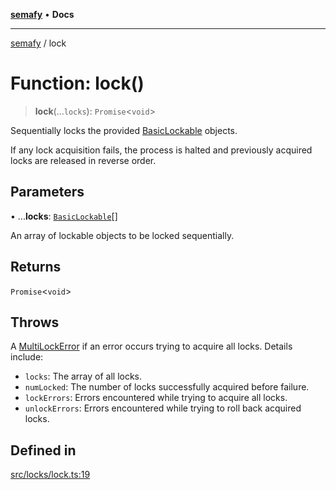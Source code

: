 [**semafy**](../README.md) • **Docs**

***

[semafy](../globals.md) / lock

# Function: lock()

> **lock**(...`locks`): `Promise`\<`void`\>

Sequentially locks the provided [BasicLockable](../interfaces/BasicLockable.md) objects.

If any lock acquisition fails, the process is halted
and previously acquired locks are released in reverse order.

## Parameters

• ...**locks**: [`BasicLockable`](../interfaces/BasicLockable.md)[]

An array of lockable objects to be locked sequentially.

## Returns

`Promise`\<`void`\>

## Throws

A [MultiLockError](../classes/MultiLockError.md) if an error occurs trying to acquire all
locks. Details include:
 - `locks`: The array of all locks.
 - `numLocked`: The number of locks successfully acquired before failure.
 - `lockErrors`: Errors encountered while trying to acquire all locks.
 - `unlockErrors`: Errors encountered while trying to roll back acquired locks.

## Defined in

[src/locks/lock.ts:19](https://github.com/havelessbemore/semafy/blob/243ef563375eae7e1984d5c778f0c8e55910568b/src/locks/lock.ts#L19)
